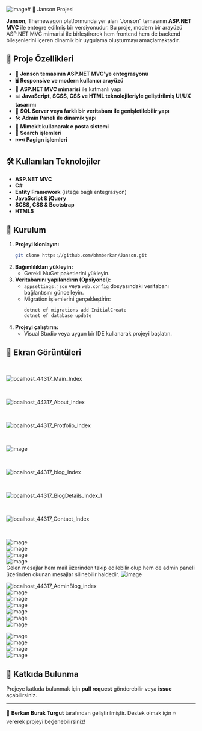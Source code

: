 ![image](https://github.com/user-attachments/assets/bffb73c0-223b-49b6-9e0f-f2b80b9f018f)# 📌 Janson Projesi

**Janson**, Themewagon platformunda yer alan "Jonson" temasının **ASP.NET MVC** ile entegre edilmiş bir versiyonudur. Bu proje, modern bir arayüzü ASP.NET MVC mimarisi ile birleştirerek hem frontend hem de backend bileşenlerini içeren dinamik bir uygulama oluşturmayı amaçlamaktadır.

## 🚀 Proje Özellikleri

- 🎨 **Jonson temasının ASP.NET MVC'ye entegrasyonu**
- 🖥️ **Responsive ve modern kullanıcı arayüzü**
- 🔹 **ASP.NET MVC mimarisi** ile katmanlı yapı
- 📊 **JavaScript, SCSS, CSS ve HTML teknolojileriyle geliştirilmiş UI/UX tasarımı**
- 💾 **SQL Server veya farklı bir veritabanı ile genişletilebilir yapı**
- 🛠️ **Admin Paneli ile dinamik yapı**
- 📩 **Mimekit kullanarak e posta sistemi**
- 🔎 **Search işlemleri**
- ⏮️⏭️ **Pagign işlemleri**


  
## 🛠️ Kullanılan Teknolojiler

- **ASP.NET MVC**
- **C#**
- **Entity Framework** (isteğe bağlı entegrasyon)
- **JavaScript & jQuery**
- **SCSS, CSS & Bootstrap**
- **HTML5**

## 🔧 Kurulum

1. **Projeyi klonlayın:**
   ```sh
   git clone https://github.com/bhmberkan/Janson.git
   ```
2. **Bağımlılıkları yükleyin:**
   - Gerekli NuGet paketlerini yükleyin.
3. **Veritabanını yapılandırın (Opsiyonel):**
   - `appsettings.json` veya `web.config` dosyasındaki veritabanı bağlantısını güncelleyin.
   - Migration işlemlerini gerçekleştirin:
     ```sh
     dotnet ef migrations add InitialCreate
     dotnet ef database update
     ```
4. **Projeyi çalıştırın:**
   - Visual Studio veya uygun bir IDE kullanarak projeyi başlatın.

## 📸 Ekran Görüntüleri
<br>

![localhost_44317_Main_Index](https://github.com/user-attachments/assets/10c5e3d0-ab7e-4ff0-b5dd-b3f471f3437c)

<br>

![localhost_44317_About_Index](https://github.com/user-attachments/assets/421db4d2-6ad7-4d0d-a3be-98bdbe0bddd0)

<br>

![localhost_44317_Protfolio_Index](https://github.com/user-attachments/assets/5faff856-7313-4bd2-be31-4ee387703619)

<br>

![image](https://github.com/user-attachments/assets/a7178664-e847-4b79-a52e-ecfd1bff9c87)

<br>

![localhost_44317_blog_Index](https://github.com/user-attachments/assets/fb638bbf-d21b-4300-b87f-80e54c75aedf)

<br>

![localhost_44317_BlogDetails_Index_1](https://github.com/user-attachments/assets/7f01d6e3-4d0f-43fa-9327-9734651c1a33)

<br>

![localhost_44317_Contact_Index](https://github.com/user-attachments/assets/9167fbf9-9db0-4de2-a339-a32bee009567)

<br>

![image](https://github.com/user-attachments/assets/cfa19c91-1c51-40f3-a737-1a5f838f0194)
<br>
![image](https://github.com/user-attachments/assets/0969b0ba-82d7-467d-ab0a-500bc005673d)
<br>
![image](https://github.com/user-attachments/assets/f8e6b842-75e9-4eb5-9f89-4611125f69db)
<br>
![image](https://github.com/user-attachments/assets/fbe9d40c-c30b-4f19-9b8c-dd0984a6da33)
<br>
Gelen mesajlar hem mail üzerinden takip edilebilir olup hem de admin paneli üzerinden okunan mesajlar silinebilir haldedir.
![image](https://github.com/user-attachments/assets/c65b11ba-00bc-466e-8c1b-3f1fccfd3a4d)
<br>

![localhost_44317_AdminBlog_index](https://github.com/user-attachments/assets/0b3b2167-8630-48eb-b588-9e9dfdad9713)
<br>
![image](https://github.com/user-attachments/assets/3745b458-5456-46e6-9b9e-2ae53bb2074f)
<br>
![image](https://github.com/user-attachments/assets/e228bd1a-157f-4bce-9237-840f27def9e5)
<br>
![image](https://github.com/user-attachments/assets/9ed0cd96-5bbc-46c4-8ca8-b27b1032d0e6)
<br>
![image](https://github.com/user-attachments/assets/a40252c6-a8dd-4026-a7c6-6b6b96f364e8)
<br>
![image](https://github.com/user-attachments/assets/a8de9f0a-2860-4dd3-8c70-6574a183257a)
<br>
![image](https://github.com/user-attachments/assets/5f67f188-5f34-41f4-85c5-e1a367c23333)
<br>

![image](https://github.com/user-attachments/assets/fd2c03ea-5f5a-4f49-9e5f-7a7b7699d319)
<br>
![image](https://github.com/user-attachments/assets/b86b12ff-f435-462d-bdbf-3e9fb6f90bf7)
<br>
![image](https://github.com/user-attachments/assets/aa3f3194-f603-4950-b62c-1992894ff345)
<br>
![image](https://github.com/user-attachments/assets/f64902c7-a312-462c-a2d5-9545e00748f2)
<br>

## 🤝 Katkıda Bulunma

Projeye katkıda bulunmak için **pull request** gönderebilir veya **issue** açabilirsiniz.


---
📌 **Berkan Burak Turgut** tarafından geliştirilmiştir. Destek olmak için ⭐ vererek projeyi beğenebilirsiniz!


